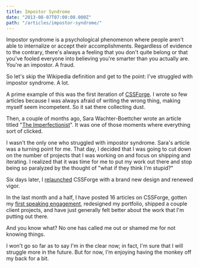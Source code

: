```yaml
---
title: Impostor Syndrome
date: "2013-08-07T07:00:00.000Z"
path: "/articles/impostor-syndrome/"
---
```


Impostor syndrome is a psychological phenomenon where people aren't able to internalize or accept their accomplishments. Regardless of evidence to the contrary, there's always a feeling that you don't quite belong or that you've fooled everyone into believing you're smarter than you actually are. You're an impostor. A fraud.

So let's skip the Wikipedia definition and get to the point: I've struggled with impostor syndrome. A lot.

A prime example of this was the first iteration of [CSSForge](http://www.cssforge.com). I wrote so few articles because I was always afraid of writing the wrong thing, making myself seem incompetent. So it sat there collecting dust.

Then, a couple of months ago, Sara Wachter-Boettcher wrote an article titled "[The Imperfectionist](http://sarawb.com/2013/06/24/imperfectionist/)". It was one of those moments where everything sort of clicked.

I wasn't the only one who struggled with impostor syndrome. Sara's article was a turning point for me. That day, I decided that I was going to cut down on the number of projects that I was working on and focus on shipping and iterating. I realized that it was time for me to put my work out there and stop being so paralyzed by the thought of "what if they think I'm stupid?"

Six days later, I [relaunched](http://www.cssforge.com/2013/06/the-redesign-relaunch-and-whats-to-come/) CSSForge with a brand new design and renewed vigor.

In the last month and a half, I have posted 16 articles on CSSForge, gotten my [first speaking engagement](http://www.jonbellah.com/2013/08/front-porch/), redesigned my portfolio, shipped a couple client projects, and have just generally felt better about the work that I'm putting out there.

And you know what? No one has called me out or shamed me for not knowing things.

I won't go so far as to say I'm in the clear now; in fact, I'm sure that I will struggle more in the future. But for now, I'm enjoying having the monkey off my back for a bit.